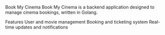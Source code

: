 Book My Cinema
Book My Cinema is a backend application designed to manage cinema bookings, written in Golang.

Features
User and movie management
Booking and ticketing system
Real-time updates and notifications
